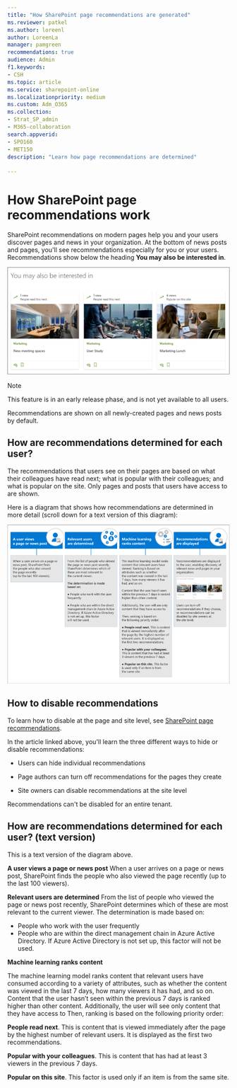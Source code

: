 ```yaml
---
title: "How SharePoint page recommendations are generated"
ms.reviewer: patkel
ms.author: loreenl
author: LoreenLa
manager: pamgreen
recommendations: true
audience: Admin
f1.keywords:
- CSH
ms.topic: article
ms.service: sharepoint-online
ms.localizationpriority: medium
ms.custom: Adm_O365
ms.collection:  
- Strat_SP_admin
- M365-collaboration
search.appverid:
- SPO160
- MET150
description: "Learn how page recommendations are determined"

---
```

# How SharePoint page recommendations work
SharePoint recommendations on modern pages help you and your users discover pages and news in your organization. At the bottom of news posts and pages, you'll see recommendations especially for you or your users. Recommendations show below the heading **You may also be interested in**.

![Recommendations](media/PageRecommendationsDocs.png)

> [!NOTE]
> This feature is in an early release phase, and is not yet available to all users.

Recommendations are shown on all newly-created pages and news posts by default.

## How are recommendations determined for each user?
The recommendations that users see on their pages are based on what their colleagues have read next; what is popular with their colleagues; and what is popular on the site. Only pages and posts that users have access to are shown.

Here is a diagram that shows how recommendations are determined in more detail (scroll down for a text version of this diagram):

![Recommendations Diagram](media/DMC_SharePointRecommendationConceptual_largertextsize.png)


## How to disable recommendations
To learn how to disable at the page and site level, see [SharePoint page recommendations](https://support.office.com/article/sharepoint-page-recommendations-12bf4c4e-3452-4575-afd4-ef7536b027fa/).

In the article linked above, you'll learn the three different ways to hide or disable recommendations:

-   Users can hide individual recommendations  

-   Page authors can turn off recommendations for the pages they create

-   Site owners can disable recommendations at the site level

Recommendations can't be disabled for an entire tenant.

## How are recommendations determined for each user? (text version)

This is a text version of the diagram above.

**A user views a page or news post**
When a user arrives on a page or news post, SharePoint finds the people who also viewed the page recently (up to the last 100 viewers).

**Relevant users are determined**
From the list of people who viewed the page or news post recently, SharePoint determines which of these are most relevant to the current viewer. The determination is made based on:
-   People who work with the user frequently
-   People who are within the direct management chain in Azure Active Directory. If Azure Active Directory is not set up, this factor will not be used.

**Machine learning ranks content**

The machine learning model ranks content that relevant users have consumed according to a variety of attributes, such as whether the content was viewed in the last 7 days, how many viewers it has had, and so on. 
Content that the user hasn’t seen within the previous 7 days is ranked higher than other content. 
Additionally, the user will see only content that they have access to
Then, ranking is based on the following priority order:

**People read next**. This is content that is viewed immediately after the page by the highest number of relevant users. It is displayed as the first two recommendations.

**Popular with your colleagues**. This is content that has had at least 3 viewers in the previous 7 days.

**Popular on this site**. This factor is used only if an item is from the same site.
